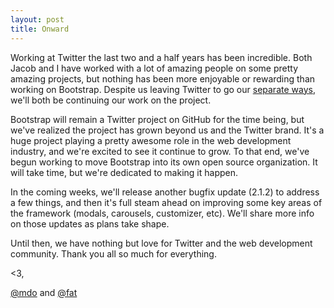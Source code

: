 ```yaml
---
layout: post
title: Onward
---
```


Working at Twitter the last two and a half years has been incredible. Both Jacob and I have worked with a lot of amazing people on some pretty amazing projects, but nothing has been more enjoyable or rewarding than working on Bootstrap. Despite us leaving Twitter to go our [separate ways](http://www.youtube.com/watch?v=LatorN4P9aA), we'll both be continuing our work on the project.

Bootstrap will remain a Twitter project on GitHub for the time being, but we've realized the project has grown beyond us and the Twitter brand. It's a huge project playing a pretty awesome role in the web development industry, and we're excited to see it continue to grow. To that end, we've begun working to move Bootstrap into its own open source organization. It will take time, but we're dedicated to making it happen.

In the coming weeks, we'll release another bugfix update (2.1.2) to address a few things, and then it's full steam ahead on improving some key areas of the framework (modals, carousels, customizer, etc). We'll share more info on those updates as plans take shape.

Until then, we have nothing but love for Twitter and the web development community. Thank you all so much for everything.

<3,

[@mdo](https://twitter.com/mdo) and [@fat](https://twitter.com/fat)
